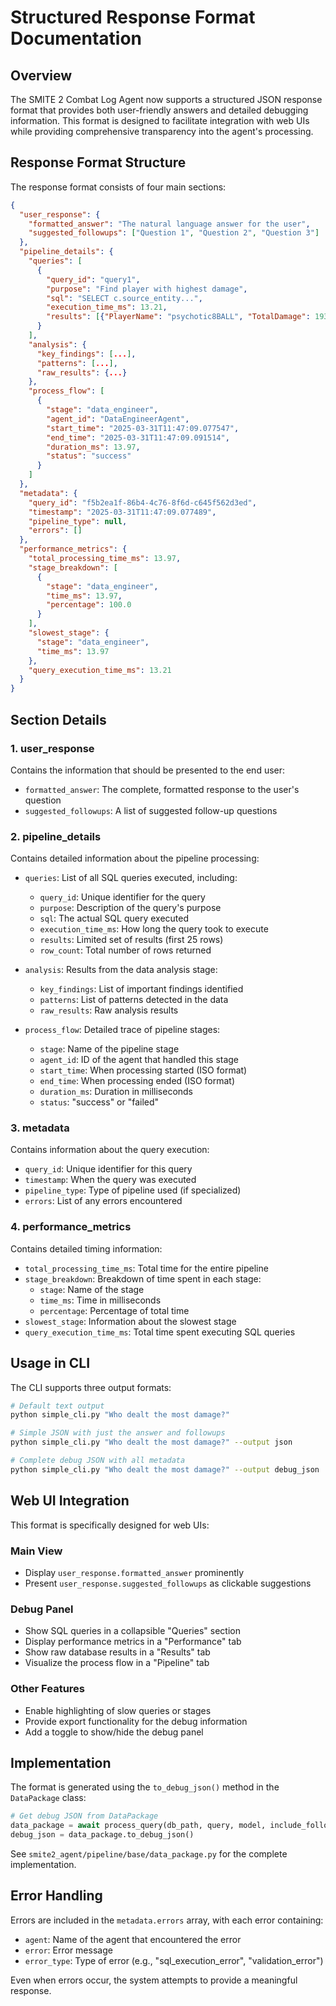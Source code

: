 # Structured Response Format Documentation

## Overview

The SMITE 2 Combat Log Agent now supports a structured JSON response format that provides both user-friendly answers and detailed debugging information. This format is designed to facilitate integration with web UIs while providing comprehensive transparency into the agent's processing.

## Response Format Structure

The response format consists of four main sections:

```json
{
  "user_response": {
    "formatted_answer": "The natural language answer for the user",
    "suggested_followups": ["Question 1", "Question 2", "Question 3"]
  },
  "pipeline_details": {
    "queries": [
      {
        "query_id": "query1",
        "purpose": "Find player with highest damage",
        "sql": "SELECT c.source_entity...",
        "execution_time_ms": 13.21,
        "results": [{"PlayerName": "psychotic8BALL", "TotalDamage": 193585}, ...]
      }
    ],
    "analysis": {
      "key_findings": [...],
      "patterns": [...],
      "raw_results": {...}
    },
    "process_flow": [
      {
        "stage": "data_engineer",
        "agent_id": "DataEngineerAgent",
        "start_time": "2025-03-31T11:47:09.077547",
        "end_time": "2025-03-31T11:47:09.091514",
        "duration_ms": 13.97,
        "status": "success"
      }
    ]
  },
  "metadata": {
    "query_id": "f5b2ea1f-86b4-4c76-8f6d-c645f562d3ed",
    "timestamp": "2025-03-31T11:47:09.077489",
    "pipeline_type": null,
    "errors": []
  },
  "performance_metrics": {
    "total_processing_time_ms": 13.97,
    "stage_breakdown": [
      {
        "stage": "data_engineer",
        "time_ms": 13.97,
        "percentage": 100.0
      }
    ],
    "slowest_stage": {
      "stage": "data_engineer",
      "time_ms": 13.97
    },
    "query_execution_time_ms": 13.21
  }
}
```

## Section Details

### 1. user_response

Contains the information that should be presented to the end user:

- `formatted_answer`: The complete, formatted response to the user's question
- `suggested_followups`: A list of suggested follow-up questions

### 2. pipeline_details

Contains detailed information about the pipeline processing:

- `queries`: List of all SQL queries executed, including:
  - `query_id`: Unique identifier for the query
  - `purpose`: Description of the query's purpose
  - `sql`: The actual SQL query executed
  - `execution_time_ms`: How long the query took to execute
  - `results`: Limited set of results (first 25 rows)
  - `row_count`: Total number of rows returned

- `analysis`: Results from the data analysis stage:
  - `key_findings`: List of important findings identified
  - `patterns`: List of patterns detected in the data
  - `raw_results`: Raw analysis results

- `process_flow`: Detailed trace of pipeline stages:
  - `stage`: Name of the pipeline stage
  - `agent_id`: ID of the agent that handled this stage
  - `start_time`: When processing started (ISO format)
  - `end_time`: When processing ended (ISO format)
  - `duration_ms`: Duration in milliseconds
  - `status`: "success" or "failed"

### 3. metadata

Contains information about the query execution:

- `query_id`: Unique identifier for this query
- `timestamp`: When the query was executed
- `pipeline_type`: Type of pipeline used (if specialized)
- `errors`: List of any errors encountered

### 4. performance_metrics

Contains detailed timing information:

- `total_processing_time_ms`: Total time for the entire pipeline
- `stage_breakdown`: Breakdown of time spent in each stage:
  - `stage`: Name of the stage
  - `time_ms`: Time in milliseconds
  - `percentage`: Percentage of total time
- `slowest_stage`: Information about the slowest stage
- `query_execution_time_ms`: Total time spent executing SQL queries

## Usage in CLI

The CLI supports three output formats:

```bash
# Default text output
python simple_cli.py "Who dealt the most damage?"

# Simple JSON with just the answer and followups
python simple_cli.py "Who dealt the most damage?" --output json

# Complete debug JSON with all metadata
python simple_cli.py "Who dealt the most damage?" --output debug_json
```

## Web UI Integration

This format is specifically designed for web UIs:

### Main View
- Display `user_response.formatted_answer` prominently
- Present `user_response.suggested_followups` as clickable suggestions

### Debug Panel
- Show SQL queries in a collapsible "Queries" section
- Display performance metrics in a "Performance" tab
- Show raw database results in a "Results" tab
- Visualize the process flow in a "Pipeline" tab

### Other Features
- Enable highlighting of slow queries or stages
- Provide export functionality for the debug information
- Add a toggle to show/hide the debug panel

## Implementation

The format is generated using the `to_debug_json()` method in the `DataPackage` class:

```python
# Get debug JSON from DataPackage
data_package = await process_query(db_path, query, model, include_followups)
debug_json = data_package.to_debug_json()
```

See `smite2_agent/pipeline/base/data_package.py` for the complete implementation.

## Error Handling

Errors are included in the `metadata.errors` array, with each error containing:

- `agent`: Name of the agent that encountered the error
- `error`: Error message
- `error_type`: Type of error (e.g., "sql_execution_error", "validation_error")

Even when errors occur, the system attempts to provide a meaningful response. 